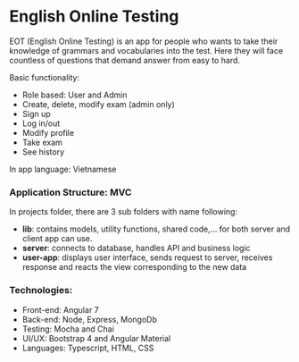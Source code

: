 # English Online Testing

EOT (English Online Testing) is an app for people who wants to take their knowledge of grammars and vocabularies into the test. Here they will face countless of questions that demand answer from easy to hard.

Basic functionality:
- Role based: User and Admin
- Create, delete, modify exam (admin only)
- Sign up
- Log in/out
- Modify profile
- Take exam
- See history

In app language: Vietnamese

### Application Structure: MVC
In projects folder, there are 3 sub folders with name following:
- **lib**: contains models, utility functions, shared code,... for both server and client app can use.
- **server**: connects to database, handles API and business logic
- **user-app**: displays user interface, sends request to server, receives response and reacts the view corresponding to the new data

### Technologies:
- Front-end: Angular 7
- Back-end: Node, Express, MongoDb
- Testing: Mocha and Chai
- UI/UX: Bootstrap 4 and Angular Material
- Languages: Typescript, HTML, CSS
